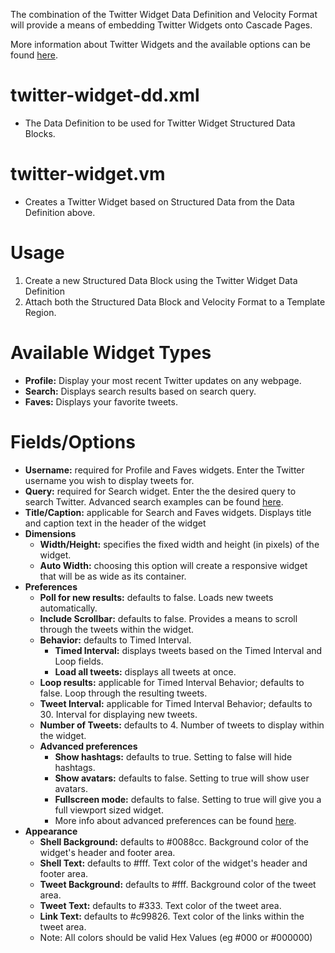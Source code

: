 The combination of the Twitter Widget Data Definition and Velocity Format will provide a means of embedding Twitter Widgets onto Cascade Pages. 

More information about Twitter Widgets and the available options can be found [here](https://twitter.com/about/resources/widgets).

twitter-widget-dd.xml
========
* The Data Definition to be used for Twitter Widget Structured Data Blocks.

twitter-widget.vm
========
* Creates a Twitter Widget based on Structured Data from the Data Definition above.

Usage
========
1. Create a new Structured Data Block using the Twitter Widget Data Definition
2. Attach both the Structured Data Block and Velocity Format to a Template Region.

Available Widget Types
========
* **Profile:** Display your most recent Twitter updates on any webpage.
* **Search:** Displays search results based on search query.
* **Faves:** Displays your favorite tweets.

Fields/Options
========
* **Username:** required for Profile and Faves widgets. Enter the Twitter username you wish to display tweets for.
* **Query:** required for Search widget. Enter the the desired query to search Twitter.  Advanced search examples can be found [here](https://support.twitter.com/articles/71577).
* **Title/Caption:** applicable for Search and Faves widgets. Displays title and caption text in the header of the widget
* **Dimensions**
    * **Width/Height:** specifies the fixed width and height (in pixels) of the widget.
    * **Auto Width:** choosing this option will create a responsive widget that will be as wide as its container.
* **Preferences**
    * **Poll for new results:** defaults to false. Loads new tweets automatically.
    * **Include Scrollbar:** defaults to false. Provides a means to scroll through the tweets within the widget.
    * **Behavior:** defaults to Timed Interval. 
        * **Timed Interval:** displays tweets based on the Timed Interval and Loop fields.
        * **Load all tweets:** displays all tweets at once.
    * **Loop results:** applicable for Timed Interval Behavior; defaults to false. Loop through the resulting tweets.
    * **Tweet Interval:** applicable for Timed Interval Behavior; defaults to 30. Interval for displaying new tweets.
    * **Number of Tweets:** defaults to 4. Number of tweets to display within the widget.           
    * **Advanced preferences**
        * **Show hashtags:** defaults to true. Setting to false will hide hashtags.
        * **Show avatars:** defaults to false. Setting to true will show user avatars.
        * **Fullscreen mode:** defaults to false. Setting to true will give you a full viewport sized widget.
        * More info about advanced preferences can be found [here](http://www.dustindiaz.com/twitter-widget-doc/).
* **Appearance**
    * **Shell Background:** defaults to #0088cc. Background color of the widget's header and footer area.
    * **Shell Text:** defaults to #fff. Text color of the widget's header and footer area.
    * **Tweet Background:** defaults to #fff. Background color of the tweet area.        
    * **Tweet Text:** defaults to #333. Text color of the tweet area.
	* **Link Text:** defaults to #c99826. Text color of the links within the tweet area.    
	* Note: All colors should be valid Hex Values (eg #000 or #000000)